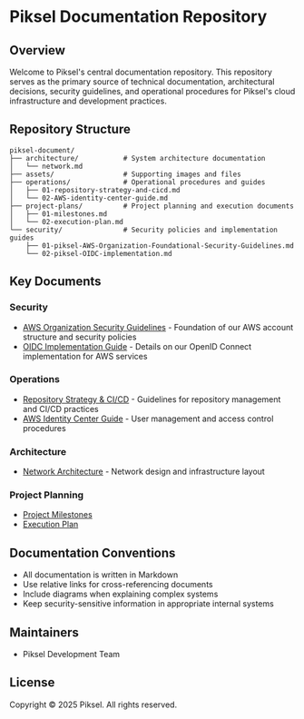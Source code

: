 # Piksel Documentation Repository

## Overview

Welcome to Piksel's central documentation repository. This repository serves as the primary source of technical documentation, architectural decisions, security guidelines, and operational procedures for Piksel's cloud infrastructure and development practices.

## Repository Structure

<!-- prettier-ignore-start -->
```
piksel-document/
├── architecture/           # System architecture documentation
│   └── network.md
├── assets/                 # Supporting images and files
├── operations/             # Operational procedures and guides
│   ├── 01-repository-strategy-and-cicd.md
│   └── 02-AWS-identity-center-guide.md
├── project-plans/          # Project planning and execution documents
│   ├── 01-milestones.md
│   └── 02-execution-plan.md
└── security/               # Security policies and implementation guides
    ├── 01-piksel-AWS-Organization-Foundational-Security-Guidelines.md
    └── 02-piksel-OIDC-implementation.md
```
<!-- prettier-ignore-end -->

## Key Documents

### Security

- [AWS Organization Security Guidelines](security/01-piksel-AWS-Organization-Foundational-Security-Guidelines.md) - Foundation of our AWS account structure and security policies
- [OIDC Implementation Guide](security/02-piksel-OIDC-implementation.md) - Details on our OpenID Connect implementation for AWS services

### Operations

- [Repository Strategy & CI/CD](operations/01-repository-strategy-and-cicd.md) - Guidelines for repository management and CI/CD practices
- [AWS Identity Center Guide](operations/02-AWS-identity-center-guide.md) - User management and access control procedures

### Architecture

- [Network Architecture](architecture/network.md) - Network design and infrastructure layout

### Project Planning

- [Project Milestones](project-plans/01-milestones.md)
- [Execution Plan](project-plans/02-execution-plan.md)

## Documentation Conventions

- All documentation is written in Markdown
- Use relative links for cross-referencing documents
- Include diagrams when explaining complex systems
- Keep security-sensitive information in appropriate internal systems

## Maintainers

- Piksel Development Team

## License

Copyright © 2025 Piksel. All rights reserved.
